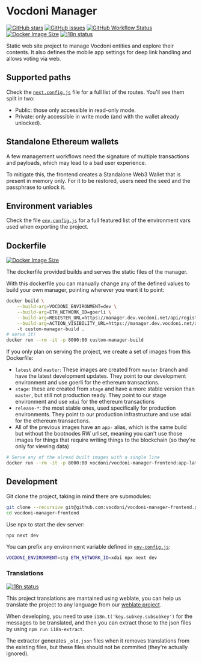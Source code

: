 # Vocdoni Manager

[![GitHub stars][stargazers badge]][stargazers]
[![GitHub issues][issues badge]][issues]
[![GitHub Workflow Status][actions badge]][actions]
[![Docker Image Size][docker size badge]][docker hub]
[![i18n status][i18n badge]][weblate project]

Static web site project to manage Vocdoni entities and explore their contents. It also defines the mobile app settings for deep link handling and allows voting via web.

## Supported paths

Check the [`next.config.js`][next.config.js] file for a full list of the routes. You'll see them split in two:

- Public: those only accessible in read-only mode.
- Private: only accessible in write mode (and with the wallet already unlocked).

## Standalone Ethereum wallets

A few management workflows need the signature of multiple transactions and payloads, which may lead to a bad user experience.

To mitigate this, the frontend creates a Standalone Web3 Wallet that is present in memory only. For it to be restored, users need the seed and the passphrase to unlock it.

## Environment variables

Check the file [`env-config.js`][env-config.js] for a full featured list of the environment vars used when exporting the project.

## Dockerfile
[![Docker Image Size][docker size badge]][docker hub]

The dockerfile provided builds and serves the static files of the manager.

With this dockerfile you can manually change any of the defined values to build your own manager, pointing wherever you want it to point:

```sh
docker build \
    --build-arg=VOCDONI_ENVIRONMENT=dev \
    --build-arg=ETH_NETWORK_ID=goerli \
    --build-arg=REGISTER_URL=https://manager.dev.vocdoni.net/api/registry \
    --build-arg=ACTION_VISIBILITY_URL=https://manager.dev.vocdoni.net/api/registry
    -t custom-manager-build .
# serve it!
docker run --rm -it -p 8000:80 custom-manager-build
```

If you only plan on serving the project, we create a set of images from this Dockerfile:

- `latest` and `master`: These images are created from `master` branch and have the latest development updates. They point to our development environment and use goerli for the ethereum transactions.
- `stage`: these are created from `stage` and have a more stable version than `master`, but still not production ready. They point to our stage environment and use `xdai` for the ethereum transactions
- `release-*`: the most stable ones, used specifically for production environments. They point to our production infrastructure and use xdai for the ethereum transactions.
- All of the previous images have an `app-` alias, which is the same build but without the bootnodes RW url set, meaning you can't use those images for things that require writing things to the blockchain (so they're only for viewing data)

```sh
# Serve any of the alread built images with a single line
docker run --rm -it -p 8000:80 vocdoni/vocdoni-manager-frontend:app-latest
```

## Development

Git clone the project, taking in mind there are submodules:

~~~bash
git clone --recursive git@github.com:vocdoni/vocdoni-manager-frontend.git
cd vocdoni-manager-frontend
~~~

Use npx to start the dev server:

~~~bash
npx next dev
~~~

You can prefix any environment variable defined in [`env-config.js`][env-config.js]:

~~~bash
VOCDONI_ENVIRONMENT=stg ETH_NETWORK_ID=xdai npx next dev
~~~

### Translations
[![i18n status][i18n badge]][weblate project]

This project translations are mantained using weblate, you can help us translate the project to any language from our [weblate project][].

When developing, you need to use `i18n.t('key.subkey.subsubkey')` for the messages to be translated, and then you can extract those to the json files by using `npm run i18n-extract`.

The extractor generates `_old.json` files when it removes translations from the existing files, but these files should not be commited (they're actually ignored).

[actions badge]: https://img.shields.io/github/workflow/status/vocdoni/vocdoni-manager-frontend/Main.svg
[i18n badge]: https://hosted.weblate.org/widgets/vocdoni/-/manager-frontend/svg-badge.svg
[issues badge]: https://img.shields.io/github/issues/vocdoni/vocdoni-manager-frontend.svg
[stargazers badge]: https://img.shields.io/github/stars/vocdoni/vocdoni-manager-frontend.svg
[docker size badge]: https://img.shields.io/docker/image-size/vocdoni/vocdoni-manager-frontend.svg?sort=date

[next.config.js]: ./next.config.js
[env-config.js]: ./env-config.js

[docker hub]: https://hub.docker.com/r/vocdoni/vocdoni-manager-frontend
[issues]: https://github.com/vocdoni/vocdoni-manager-frontend/issues
[stargazers]: https://github.com/vocdoni/vocdoni-manager-frontend/stargazers
[actions]: https://github.com/vocdoni/vocdoni-manager-frontend/actions
[weblate project]: https://hosted.weblate.org/projects/vocdoni/manager-frontend/

